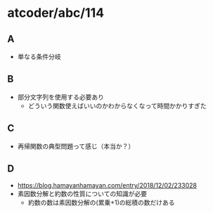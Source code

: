 # atcoder/abc/114

## A
- 単なる条件分岐

## B
- 部分文字列を使用する必要あり
  - どういう関数使えばいいのかわからなくなって時間かかりすぎた

## C
- 再帰関数の典型問題って感じ（本当か？）

## D
- https://blog.hamayanhamayan.com/entry/2018/12/02/233028
- 素因数分解と約数の性質についての知識が必要
    - 約数の数は素因数分解の(累乗+1)の総積の数だけある

